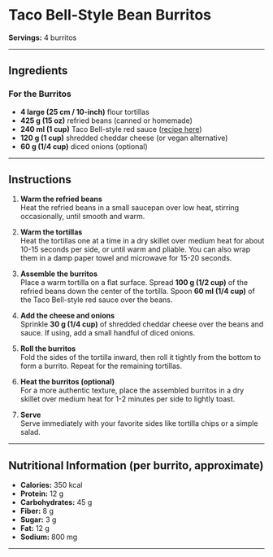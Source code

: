 # Taco Bell-Style Bean Burritos

**Servings:** 4 burritos

---

## Ingredients

### For the Burritos
- **4 large (25 cm / 10-inch)** flour tortillas
- **425 g (15 oz)** refried beans (canned or homemade)
- **240 ml (1 cup)** Taco Bell-style red sauce ([recipe here](#))
- **120 g (1 cup)** shredded cheddar cheese (or vegan alternative)
- **60 g (1/4 cup)** diced onions (optional)

---

## Instructions

1. **Warm the refried beans**  
   Heat the refried beans in a small saucepan over low heat, stirring occasionally, until smooth and warm.

2. **Warm the tortillas**  
   Heat the tortillas one at a time in a dry skillet over medium heat for about 10-15 seconds per side, or until warm and pliable. You can also wrap them in a damp paper towel and microwave for 15-20 seconds.

3. **Assemble the burritos**  
   Place a warm tortilla on a flat surface. Spread **100 g (1/2 cup)** of the refried beans down the center of the tortilla. Spoon **60 ml (1/4 cup)** of the Taco Bell-style red sauce over the beans.

4. **Add the cheese and onions**  
   Sprinkle **30 g (1/4 cup)** of shredded cheddar cheese over the beans and sauce. If using, add a small handful of diced onions.

5. **Roll the burritos**  
   Fold the sides of the tortilla inward, then roll it tightly from the bottom to form a burrito. Repeat for the remaining tortillas.

6. **Heat the burritos (optional)**  
   For a more authentic texture, place the assembled burritos in a dry skillet over medium heat for 1-2 minutes per side to lightly toast.

7. **Serve**  
   Serve immediately with your favorite sides like tortilla chips or a simple salad.

---

## Nutritional Information (per burrito, approximate)
- **Calories:** 350 kcal  
- **Protein:** 12 g  
- **Carbohydrates:** 45 g  
- **Fiber:** 8 g  
- **Sugar:** 3 g  
- **Fat:** 12 g  
- **Sodium:** 800 mg  

---